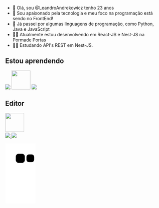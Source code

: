 

- 👋 Olá, sou @LeandroAndrekowicz tenho 23 anos
- 👀 Sou apaixonado pela tecnologia e meu foco na programação está sendo no FrontEnd!
- 🌱 Já passei por algumas linguagens de programação, como Python, Java e JavaScript
- 🧑‍💻 Atualmente estou desenvolvendo em React-JS e Nest-JS na Pormade Portas
- 👨‍🎓 Estudando API's REST em Nest-JS.


## Estou aprendendo

<img src="https://cdn.jsdelivr.net/gh/devicons/devicon/icons/react/react-original.svg" width="60" heigth="60" /> <img src="https://cdn.jsdelivr.net/gh/devicons/devicon@latest/icons/nestjs/nestjs-original.svg" width="60" height="60"/>
<img src="https://cdn.jsdelivr.net/gh/devicons/devicon@latest/icons/insomnia/insomnia-original.svg" width="60" heigth="60" />

## Editor

<img src="https://cdn.jsdelivr.net/gh/devicons/devicon/icons/vscode/vscode-original.svg" width="60" height="60">

<div>
<a href="https://github.com/LeandroAndrekowicz">
<img height="180em" src="https://github-readme-stats.vercel.app/api/top-langs/?username=LeandroAndrekowicz&layout=compact&langs_count=7&theme=dracula"/>
<img height="180em" src="https://github-readme-stats.vercel.app/api?username=LeandroAndrekowicz&show_icons=true&theme=dracula&include_all_commits=true&count_private=true"/>
</div>

  ![Snake animation](https://github.com/LeandroAndrekowicz/LeandroAndrekowicz/blob/output/github-contribution-grid-snake.svg)

